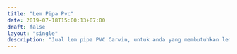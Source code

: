 ```yaml
---
title: "Lem Pipa Pvc"
date: 2019-07-18T15:00:13+07:00
draft: false
layout: "single"
description: "Jual lem pipa PVC Carvin, untuk anda yang membutuhkan lem pipa PVC berkualitas tinggi dengan harga bersaing, pakai lem pipa PVC Carvin."
---
```


